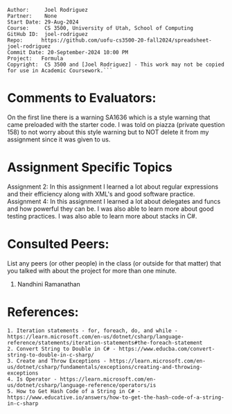 ﻿```
Author:     Joel Rodriguez
Partner:    None
Start Date: 29-Aug-2024
Course:     CS 3500, University of Utah, School of Computing
GitHub ID:  joel-rodriguez
Repo:      https://github.com/uofu-cs3500-20-fall2024/spreadsheet-joel-rodriguez
Commit Date: 20-September-2024 10:00 PM
Project:   Formula
Copyright:  CS 3500 and [Joel Rodriguez] - This work may not be copied for use in Academic Coursework.```
```

# Comments to Evaluators:
On the first line there is a warning SA1636 which is a style warning that came preloaded with the starter code. I was told on 
piazza (private question 158) to not worry about this style warning but to NOT delete it from my assignment
since it was given to us. 

# Assignment Specific Topics
Assignment 2: In this assignment I learned a lot about regular expressions and their efficiency along with XML's and good
software practice.
Assignment 4: In this assignment I learned a lot about delegates and funcs and how powerful they can be. I was also able to 
learn more about good testing practices. I was also able to learn more about stacks in C#.

# Consulted Peers:

List any peers (or other people) in the class (or outside for that matter) that you talked with about the project for more than one minute.

1. Nandhini Ramanathan

# References:

    1. Iteration statements - for, foreach, do, and while - https://learn.microsoft.com/en-us/dotnet/csharp/language-reference/statements/iteration-statements#the-foreach-statement
    2. Convert String to Double in C# - https://www.educba.com/convert-string-to-double-in-c-sharp/
    3. Create and Throw Exceptions - https://learn.microsoft.com/en-us/dotnet/csharp/fundamentals/exceptions/creating-and-throwing-exceptions
    4. Is Operator - https://learn.microsoft.com/en-us/dotnet/csharp/language-reference/operators/is
    5. How to Get Hash Code of a String in C# - https://www.educative.io/answers/how-to-get-the-hash-code-of-a-string-in-c-sharp
